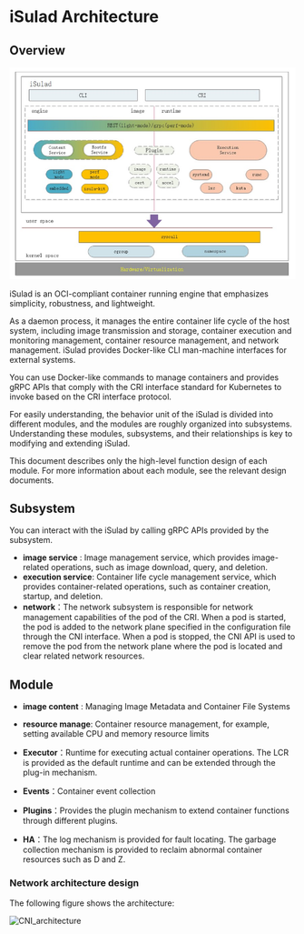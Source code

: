 # iSulad Architecture

## Overview

![architecture](design/arch.jpg)

iSulad is an OCI-compliant container running engine that emphasizes simplicity, robustness, and lightweight. 

As a daemon process, it manages the entire container life cycle of the host system, including image transmission and storage, container execution and monitoring management, container resource management, and network management. iSulad provides Docker-like CLI man-machine interfaces for external systems.

You can use Docker-like commands to manage containers and provides gRPC APIs that comply with the CRI interface standard for Kubernetes to invoke based on the CRI interface protocol. 

For easily understanding, the behavior unit of the iSulad is divided into different modules, and the modules are roughly organized into subsystems. Understanding these modules, subsystems, and their relationships is key to modifying and extending iSulad. 

This document describes only the high-level function design of each module. For more information about each module, see the relevant design documents. 

## Subsystem

You can interact with the iSulad by calling  gRPC APIs provided by the subsystem. 

- **image service** :   Image management service, which provides image-related operations, such as image download, query, and deletion. 
- **execution service**:  Container life cycle management service, which provides container-related operations, such as container creation, startup, and deletion. 
- **network**：The network subsystem is responsible for network management capabilities of the pod of the CRI. When a pod is started, the pod is added to the network plane specified in the configuration file through the CNI interface. When a pod is stopped, the CNI API is used to remove the pod from the network plane where the pod is located and clear related network resources. 

## Module 

- **image content** :   Managing Image Metadata and Container File Systems 

- **resource manage**:  Container resource management, for example, setting available CPU and memory resource limits 

- **Executor**：Runtime for executing actual container operations. The LCR is provided as the default runtime and can be extended through the plug-in mechanism. 

- **Events**：Container event collection 

- **Plugins**：Provides the plugin mechanism to extend container functions through different plugins.

- **HA**：The log mechanism is provided for fault locating. The garbage collection mechanism is provided to reclaim abnormal container resources such as D and Z. 

### Network architecture design 

The following figure shows the architecture:

![CNI_architecture](./design/CNI_architecture.png)
